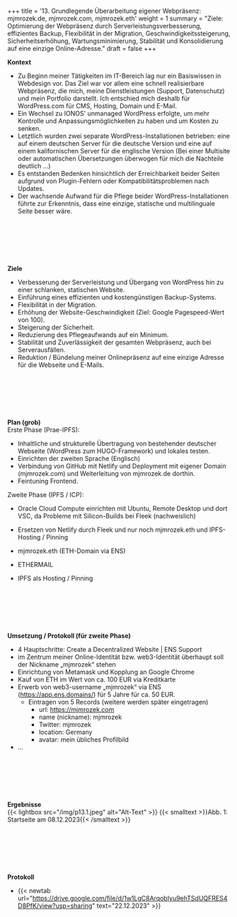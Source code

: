 +++
title = '13. Grundlegende Überarbeitung eigener Webpräsenz: mjmrozek.de, mjmrozek.com, mjmrozek.eth'
weight = 1
summary = "Ziele: Optimierung der Webpräsenz durch Serverleistungsverbesserung, effizientes Backup, Flexibilität in der Migration, Geschwindigkeitssteigerung, Sicherheitserhöhung, Wartungsminimierung, Stabilität und Konsolidierung auf eine einzige Online-Adresse."
draft = false
+++


**Kontext**   
- Zu Beginn meiner Tätigkeiten im IT-Bereich lag nur ein Basiswissen in Webdesign vor. Das Ziel war vor allem eine schnell realisierbare Webpräsenz, die mich, meine Dienstleistungen (Support, Datenschutz) und mein Portfolio darstellt. Ich entschied mich deshalb für WordPress.com für CMS, Hosting, Domain und E-Mail.
- Ein Wechsel zu IONOS' unmanaged WordPress erfolgte, um mehr Kontrolle und Anpassungsmöglichkeiten zu haben und um Kosten zu senken.
- Letztlich wurden zwei separate WordPress-Installationen betrieben: eine auf einem deutschen Server für die deutsche Version und eine auf einem kalifornischen Server für die englische Version (Bei einer Multisite oder automatischen Übersetzungen überwogen für mich die Nachteile deutlich ...) 
- Es entstanden Bedenken hinsichtlich der Erreichbarkeit beider Seiten aufgrund von Plugin-Fehlern oder Kompatibilitätsproblemen nach Updates.  
- Der wachsende Aufwand für die Pflege beider WordPress-Installationen führte zur Erkenntnis, dass eine einzige, statische und multilinguale Seite besser wäre.  

</br></br>  
</br></br> 

**Ziele**    
- Verbesserung der Serverleistung und Übergang von WordPress hin zu einer schlanken, statischen Website.
- Einführung eines effizienten und kostengünstigen Backup-Systems.
- Flexibilität in der Migration.
- Erhöhung der Website-Geschwindigkeit (Ziel: Google Pagespeed-Wert von 100).
- Steigerung der Sicherheit.
- Reduzierung des Pflegeaufwands auf ein Minimum.
- Stabilität und Zuverlässigkeit der gesamten Webpräsenz, auch bei Serverausfällen.  
- Reduktion / Bündelung meiner Onlinepräsenz auf eine einzige Adresse für die Webseite und E-Mails.

</br></br>  
</br></br> 

**Plan (grob)**    
Erste Phase (Prae-IPFS):
- Inhaltliche und strukturelle Übertragung von bestehender deutscher Webseite (WordPress zum HUGO-Framework) und lokales testen.
- Einrichten der zweiten Sprache (Englisch)
- Verbindung von GitHub mit Netlify und Deployment mit eigener Domain (mjmrozek.com) und Weiterleitung von mjmrozek.de dorthin.
- Feintuning Frontend.  

Zweite Phase (IPFS / ICP):
- Oracle Cloud Compute einrichten mit Ubuntu, Remote Desktop und dort VSC, da Probleme mit Silicon-Builds bei Fleek (nachweislich)
- Ersetzen von Netlify durch Fleek und nur noch mjmrozek.eth und IPFS-Hosting / Pinning

- mjmrozek.eth (ETH-Domain via ENS) 
- ETHERMAIL
- IPFS als Hosting / Pinning  

</br></br>  
</br></br> 

**Umsetzung / Protokoll (für zweite Phase)**  
- 4 Hauptschritte: Create a Decentralized Website | ENS Support
- im Zentrum meiner Online-Identität bzw. web3-Identität überhaupt soll der Nickname „mjmrozek“ stehen 
- Einrichtung von Metamask und Kopplung an Google Chrome
- Kauf von ETH im Wert von ca. 100 EUR via Kreditkarte
- Erwerb von web3-username „mjmrozek“ via ENS (https://app.ens.domains/) für 5 Jahre für ca. 50 EUR.
    - Eintragen von 5 Records (weitere werden später eingetragen)
        - url: https://mjmrozek.com
        - name (nickname): mjmrozek 
        - Twitter: mjmrozek
        - location: Germany
        - avatar: mein übliches Profilbild
- ...

</br></br>  
</br></br> 

**Ergebnisse**  
{{< lightbox src="/img/p13.1.jpeg" alt="Alt-Text" >}}
{{< smalltext >}}Abb. 1: Startseite am 08.12.2023{{< /smalltext >}}

</br></br>  
</br></br> 

**Protokoll**  
- {{< newtab url="https://drive.google.com/file/d/1w1LgC8ArqobIyu9ehTSdUQFRES4D8PfK/view?usp=sharing" text="22.12.2023" >}}

